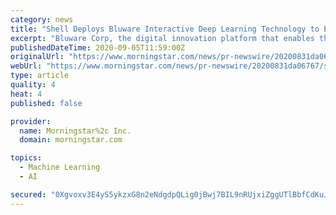 ```yaml
---
category: news
title: "Shell Deploys Bluware Interactive Deep Learning Technology to Expedite Subsurface Data Interpretation"
excerpt: "Bluware Corp, the digital innovation platform that enables the oil and gas industry to accelerate digital transformation initiatives using deep learning, is pleased to announce the deployment of Pickasso™ proprietary deep learning technology,"
publishedDateTime: 2020-09-05T11:59:00Z
originalUrl: "https://www.morningstar.com/news/pr-newswire/20200831da06767/shell-deploys-bluware-interactive-deep-learning-technology-to-expedite-subsurface-data-interpretation"
webUrl: "https://www.morningstar.com/news/pr-newswire/20200831da06767/shell-deploys-bluware-interactive-deep-learning-technology-to-expedite-subsurface-data-interpretation"
type: article
quality: 4
heat: 4
published: false

provider:
  name: Morningstar%2c Inc.
  domain: morningstar.com

topics:
  - Machine Learning
  - AI

secured: "0Xgvoxv3E4yS5ykzxG8n2eNdgdpQLig0jBwj7BIL9nRUjxiZggUTlBbfCdKuJ0smn+FlhJXZDWseeoN2rvB96YdKo3aU9wlXv/Mmw00mqSs8OuadaeSdx170RzrsIE6tuf1uDe3rQLkGjUr8tpVOWbtq2Y9UzHnk5+a3HTF9Sh0jTNM9qJMzNWX+XGXicSfVwJGiAtbH71PvviomCuO4X2BR1A9Yu3ClkrTrnrKq4JdOUJ2wf3d2hara/bMYSc6smqqUj9Fx91p22fVnFhQAgrLib5d7sIOJQ10qXCLNlOjKXaUe8LqgKElrs6ELHOJrMhaxDqSvyogLhpF+/iZ7qf5jTtfL3c1blgXTRGGRk5c=;Hn8zBWl0aaz6xP+49dT6Ng=="
---
```


